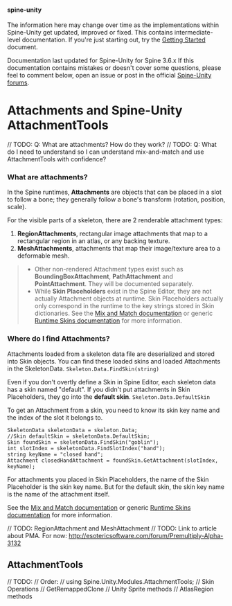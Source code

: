 #### spine-unity
The information here may change over time as the implementations within Spine-Unity get updated, improved or fixed.
This contains intermediate-level documentation. If you're just starting out, try the [Getting Started](/Getting-Started.md) document.

Documentation last updated for Spine-Unity for Spine 3.6.x
If this documentation contains mistakes or doesn't cover some questions, please feel to comment below, open an issue or post in the official [Spine-Unity forums](http://esotericsoftware.com/forum/viewforum.php?f=3). 

# Attachments and Spine-Unity AttachmentTools
// TODO: Q: What are attachments? How do they work?
// TODO: Q: What do I need to understand so I can understand mix-and-match and use AttachmentTools with confidence?

### What are attachments?
In the Spine runtimes, **Attachments** are objects that can be placed in a slot to follow a bone; they generally follow a bone's transform (rotation, position, scale).

For the visible parts of a skeleton, there are 2 renderable attachment types:
1. **RegionAttachments**, rectangular image attachments that map to a rectangular region in an atlas, or any backing texture.
2. **MeshAttachments**, attachments that map their image/texture area to a deformable mesh.

> - Other non-rendered Attachment types exist such as **BoundingBoxAttachment**, **PathAttachment** and **PointAttachment**. They will be documented separately.
> - While **Skin Placeholders** exist in the Spine Editor, they are not actually Attachment objects at runtime. Skin Placeholders actually only correspond in the runtime to the key strings stored in Skin dictionaries. See the [Mix and Match documentation](/Mix-and-Match.md) or generic [Runtime Skins documentation](http://esotericsoftware.com/spine-runtime-skins) for more information.

### Where do I find Attachments?
Attachments loaded from a skeleton data file are deserialized and stored into Skin objects.
You can find these loaded skins and loaded Attachments in the SkeletonData. `Skeleton.Data.FindSkin(string)`

Even if you don't overtly define a Skin in Spine Editor, each skeleton data has a skin named "default". If you didn't put attachments in Skin Placeholders, they go into the **default skin**. `Skeleton.Data.DefaultSkin`

To get an Attachment from a skin, you need to know its skin key name and the index of the slot it belongs to.
```
SkeletonData skeletonData = skeleton.Data;
//Skin defaultSkin = skeletonData.DefaultSkin;
Skin foundSkin = skeletonData.FindSkin("goblin");
int slotIndex = skeletonData.FindSlotIndex("hand");
string keyName = "closed hand";
Attachment closedHandAttachment = foundSkin.GetAttachment(slotIndex, keyName);
```

For attachments you placed in Skin Placeholders, the name of the Skin Placeholder is the skin key name.
But for the default skin, the skin key name is the name of the attachment itself.

See the [Mix and Match documentation](/Mix-and-Match.md) or generic [Runtime Skins documentation](http://esotericsoftware.com/spine-runtime-skins) for more information.
   

// TODO: RegionAttachment and MeshAttachment
// TODO: Link to article about PMA. For now: http://esotericsoftware.com/forum/Premultiply-Alpha-3132

## AttachmentTools
// TODO:
// Order:
// using Spine.Unity.Modules.AttachmentTools;
// Skin Operations
// GetRemappedClone
// Unity Sprite methods
// AtlasRegion methods